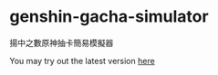 # genshin-gacha-simulator

揚中之數原神抽卡簡易模擬器

You may try out the latest version [here](https://kelvinlinkk.github.io/genshin/card.html)
